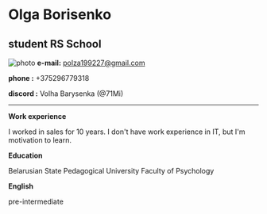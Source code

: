 # Olga Borisenko
## student RS School
![photo](https://github.com/71Mi/rsschool-cv/raw/gh-pages/photo.jpg1)
**e-mail:** polza199227@gmail.com

**phone :** +375296779318

**discord :** Volha Barysenka (@71Mi)

***
**Work experience**

I worked in sales for 10 years. I don't have work experience in IT, but I'm motivation to learn.

**Education**

Belarusian State Pedagogical University
Faculty of Psychology

**English**

pre-intermediate

